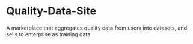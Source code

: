 # Quality-Data-Site
A marketplace that aggregates quality data from users into datasets, and sells to enterprise as training data.

